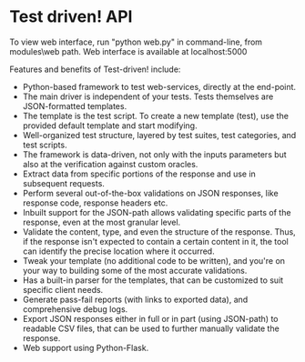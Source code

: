 # Test driven! API

To view web interface, run "python web.py" in command-line, from modules\web path.  Web interface is available at localhost:5000

Features and benefits of Test-driven! include:

* Python-based framework to test web-services, directly at the end-point.
* The main driver is independent of your tests.  Tests themselves are JSON-formatted templates.
* The template is the test script.  To create a new template (test), use the provided default template and start modifying.
* Well-organized test structure, layered by test suites, test categories, and test scripts.
* The framework is data-driven, not only with the inputs parameters but also at the verification against custom oracles.
* Extract data from specific portions of the response and use in subsequent requests.
* Perform several out-of-the-box validations on JSON responses, like response code, response headers etc.
* Inbuilt support for the JSON-path allows validating specific parts of the response, even at the most granular level.
* Validate the content, type, and even the structure of the response.  Thus, if the response isn't expected to contain a certain content in it, the tool can identify the precise location where it occurred.
* Tweak your template (no additional code to be written), and you're on your way to building some of the most accurate validations.
* Has a built-in parser for the templates, that can be customized to suit specific client needs.
* Generate pass-fail reports (with links to exported data), and comprehensive debug logs.
* Export JSON responses either in full or in part (using JSON-path) to readable CSV files, that can be used to further manually validate the response.
* Web support using Python-Flask.
